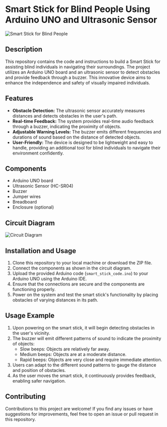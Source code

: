 # Smart Stick for Blind People Using Arduino UNO and Ultrasonic Sensor

![Smart Stick for Blind People](link_to_image)

## Description

This repository contains the code and instructions to build a Smart Stick for assisting blind individuals in navigating their surroundings. The project utilizes an Arduino UNO board and an ultrasonic sensor to detect obstacles and provide feedback through a buzzer. This innovative device aims to enhance the independence and safety of visually impaired individuals.

## Features

- **Obstacle Detection:** The ultrasonic sensor accurately measures distances and detects obstacles in the user's path.
- **Real-time Feedback:** The system provides real-time audio feedback through a buzzer, indicating the proximity of objects.
- **Adjustable Warning Levels:** The buzzer emits different frequencies and durations of sound based on the distance of detected objects.
- **User-Friendly:** The device is designed to be lightweight and easy to handle, providing an additional tool for blind individuals to navigate their environment confidently.

## Components

- Arduino UNO board
- Ultrasonic Sensor (HC-SR04)
- Buzzer
- Jumper wires
- Breadboard
- Enclosure (optional)

## Circuit Diagram

![Circuit Diagram](link_to_circuit_diagram_image)

## Installation and Usage

1. Clone this repository to your local machine or download the ZIP file.
2. Connect the components as shown in the circuit diagram.
3. Upload the provided Arduino code (`smart_stick_code.ino`) to your Arduino UNO using the Arduino IDE.
4. Ensure that the connections are secure and the components are functioning properly.
5. Power on the system and test the smart stick's functionality by placing obstacles of varying distances in its path.

## Usage Example

1. Upon powering on the smart stick, it will begin detecting obstacles in the user's vicinity.
2. The buzzer will emit different patterns of sound to indicate the proximity of objects:
   - Slow beeps: Objects are relatively far away.
   - Medium beeps: Objects are at a moderate distance.
   - Rapid beeps: Objects are very close and require immediate attention.
3. Users can adapt to the different sound patterns to gauge the distance and position of obstacles.
4. As the user moves the smart stick, it continuously provides feedback, enabling safer navigation.

## Contributing

Contributions to this project are welcome! If you find any issues or have suggestions for improvements, feel free to open an issue or pull request in this repository.
